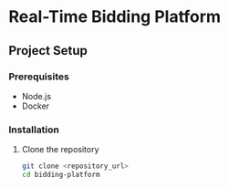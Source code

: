 # Real-Time Bidding Platform

## Project Setup

### Prerequisites
- Node.js
- Docker

### Installation

1. Clone the repository
   ```bash
   git clone <repository_url>
   cd bidding-platform
